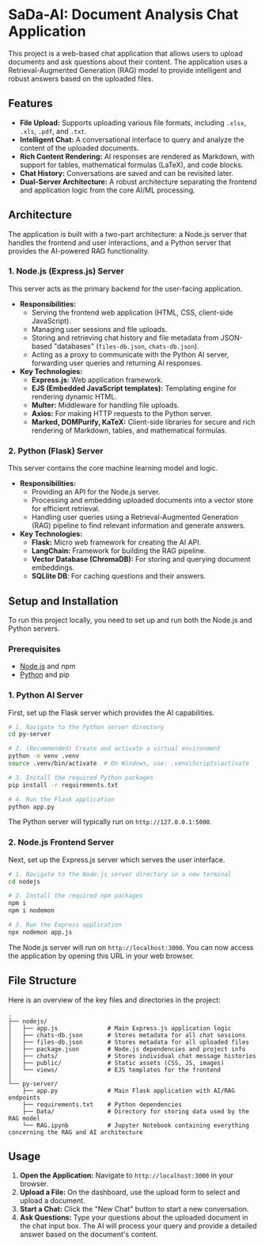 # SaDa-AI: Document Analysis Chat Application

This project is a web-based chat application that allows users to upload documents and ask questions about their content. The application uses a Retrieval-Augmented Generation (RAG) model to provide intelligent and robust answers based on the uploaded files.

## Features

- **File Upload:** Supports uploading various file formats, including `.xlsx`, `.xls`, `.pdf`, and `.txt`.
- **Intelligent Chat:** A conversational interface to query and analyze the content of the uploaded documents.
- **Rich Content Rendering:** AI responses are rendered as Markdown, with support for tables, mathematical formulas (LaTeX), and code blocks.
- **Chat History:** Conversations are saved and can be revisited later.
- **Dual-Server Architecture:** A robust architecture separating the frontend and application logic from the core AI/ML processing.

## Architecture

The application is built with a two-part architecture: a Node.js server that handles the frontend and user interactions, and a Python server that provides the AI-powered RAG functionality.

### 1. Node.js (Express.js) Server

This server acts as the primary backend for the user-facing application.

- **Responsibilities:**
  - Serving the frontend web application (HTML, CSS, client-side JavaScript).
  - Managing user sessions and file uploads.
  - Storing and retrieving chat history and file metadata from JSON-based "databases" (`files-db.json`, `chats-db.json`).
  - Acting as a proxy to communicate with the Python AI server, forwarding user queries and returning AI responses.
- **Key Technologies:**
  - **Express.js:** Web application framework.
  - **EJS (Embedded JavaScript templates):** Templating engine for rendering dynamic HTML.
  - **Multer:** Middleware for handling file uploads.
  - **Axios:** For making HTTP requests to the Python server.
  - **Marked, DOMPurify, KaTeX:** Client-side libraries for secure and rich rendering of Markdown, tables, and mathematical formulas.

### 2. Python (Flask) Server

This server contains the core machine learning model and logic.

- **Responsibilities:**
  - Providing an API for the Node.js server.
  - Processing and embedding uploaded documents into a vector store for efficient retrieval.
  - Handling user queries using a Retrieval-Augmented Generation (RAG) pipeline to find relevant information and generate answers.
- **Key Technologies:**
  - **Flask:** Micro web framework for creating the AI API.
  - **LangChain:** Framework for building the RAG pipeline.
  - **Vector Database (ChromaDB):** For storing and querying document embeddings.
  - **SQLlite DB**: For caching questions and their answers.

## Setup and Installation

To run this project locally, you need to set up and run both the Node.js and Python servers.

### Prerequisites

- [Node.js](https://nodejs.org/) and npm
- [Python](https://www.python.org/) and pip

### 1. Python AI Server

First, set up the Flask server which provides the AI capabilities.

```bash
# 1. Navigate to the Python server directory
cd py-server

# 2. (Recommended) Create and activate a virtual environment
python -m venv .venv
source .venv/bin/activate  # On Windows, use: .venv\Scripts\activate

# 3. Install the required Python packages
pip install -r requirements.txt

# 4. Run the Flask application
python app.py
```
The Python server will typically run on `http://127.0.0.1:5000`.

### 2. Node.js Frontend Server

Next, set up the Express.js server which serves the user interface.

```bash
# 1. Navigate to the Node.js server directory in a new terminal
cd nodejs

# 2. Install the required npm packages
npm i
npm i nodemon 

# 3. Run the Express application
npx nodemon app.js
```
The Node.js server will run on `http://localhost:3000`. You can now access the application by opening this URL in your web browser.

## File Structure

Here is an overview of the key files and directories in the project:

```
.
├── nodejs/
│   ├── app.js              # Main Express.js application logic
│   ├── chats-db.json       # Stores metadata for all chat sessions
│   ├── files-db.json       # Stores metadata for all uploaded files
│   ├── package.json        # Node.js dependencies and project info
│   ├── chats/              # Stores individual chat message histories
│   ├── public/             # Static assets (CSS, JS, images)
│   └── views/              # EJS templates for the frontend
│
└── py-server/
    ├── app.py              # Main Flask application with AI/RAG endpoints
    ├── requirements.txt    # Python dependencies
    ├── Data/               # Directory for storing data used by the RAG model
    └── RAG.ipynb           # Jupyter Notebook containing everything concerning the RAG and AI architecture 
```

## Usage

1.  **Open the Application:** Navigate to `http://localhost:3000` in your browser.
2.  **Upload a File:** On the dashboard, use the upload form to select and upload a document.
3.  **Start a Chat:** Click the "New Chat" button to start a new conversation.
4.  **Ask Questions:** Type your questions about the uploaded document in the chat input box. The AI will process your query and provide a detailed answer based on the document's content.
